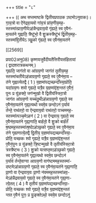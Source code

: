 +++
title = "८"

+++
(( अथ सप्तमाष्टके द्वितीयप्रपाठक ऽष्टमोऽनुवाकः)।  
गा॒य॒त्रो वा ऐ॑नेद्रवा॒यवो गा॑य॒त्रं प्रा॑य॒णीय॒मह॒-  
स्तस्मा॑त्प्राय॒णीयेऽह॑न्नैन्द्रवाय॒वो गृ॑ह्यते॒ स्व ए॒वैन॑-  
मा॒यत॑ने गृह्नाति॒ त्रैष्टु॑भो॒ वै शु॒क्रस्त्रैष्टु॑भं द्वि॒तीय॒मह॒-  
स्तस्मा॑द्दि॒तीयेऽ ञ्छु॒को गृ॑ह्यते॒ स्व एवैन॑मा॒यत॑ने

[[2569]]

प्रपा02अनु08) कृष्णयजुर्वेदीयतैत्तिरीयसंहितायां  
( द्वादशरात्रकथनम् )  
गृह्यति॒ जाग॑तो वा आ॑ग्रय॒णो जाग॑तं तृ॒तीय॒मह॒  
स्तस्मा॑चतीयेऽह॑न्नाग्रय॒णो गृह्यते॒ स्व ए॒वैन॑मा॒य –  
त॑ने गृह्नात्येतद्वै ( 1 ) य॒ज्ञमा॑पद्यच्छन्दाँ॑स्या॒प्रोति॒  
यदा॑ग्रय॒णः शवो गृह्यते॒ यत्रै॒व य॒ज्ञमा॑द्द॑श॒न्तत॑ ए॒वैनं॒  
पुनः प्र यु॑ङक्ते॒ जग॑न्मुखो वै द्वितीय॑स्त्रिरा॒त्रो  
जाग॑त आ॑ग्रय॒णो यच्च॑तु॒र्थेऽह॑न्नाग्रय॒णो गृह्यते॒ स्व  
ए॒वैन॑मा॒यत॑ने गृह्य॒त्यथो स्वमे॒व छन्दोऽन॑ प॒र्याव॑  
र्तन्ते॒ राथ॑तरो॒ वा ऐन्द्रवाय॒वो राथ॑तरो॒ पत्र्चममह॒-  
स्तस्मा॑त्पञ्च॒मेऽहन॑ ( 2 ) वा ऐन्द्रवाय॒ गृह्यते॒ स्व  
ए॒वैन॑मा॒यत॑ने गृह्य॒णाति॒ बार्हतो॒ वै शु॒क्रो बार्ह॑तँ  
ष॒ष्ठमह॒स्तस्मा॑त्ष॒ष्ठेऽह॑ञ्छ॒को गृह्यते॒ स्व ए॒वैन॑मा॒य  
त॑ने गृह्यणात्ये॒तद्वै द्वि॒तीय॒ य॒ज्ञमा॑पद्यच्छन्दाँ॑स्या॒-  
प्रोति॒ यच्छकः श्वो गृह्यते॒ यत्रै॒व य॒ज्ञमा॑द्द॑श॒न्तत॑  
ए॒वैनं॒पुनः प्र यु॑ङक्ते॒ त्रि॒ष्टन्मुखो वै तृतीय॑स्त्रिरा॒त्रो  
त्रस्त्रैष्टभः ( 3 ) शु॒क्रो यत्सप्त॒मऽह॑ञ्छ॒को गृह्यते॒  
स्व ए॒वैन॑मा॒यत॑ने गृह्य॒त्यथो स्वमे॒व छन्दोऽन॑  
प॒र्याव॑ र्तन्ते॒वाग्वा आग्रय॒णो वाग॑ष्टममह॒स्तस्मा॑-  
दष्टमेऽह॑न्नाग्रय॒णो गृह्यते॒ स्व ए॒वैन॑मा॒यत॑ने गृह्य॒णाति॒  
प्रा॒णो वा ऐन्द्रवाय॒वः प्रा॒णो न॑वममह॒स्तस्मा॑न्नव॒-  
मेऽह॑न्नैद्रवाय॒वो गृह्यते॒ स्व ए॒वैन॑मा॒यत॑ने गृह्य॒णा-  
त्ये॒तत् ( 4 ) वै तृतीय॑ य॒ज्ञमा॑पद्यच्छन्दाँ॑स्या॒-  
प्रोति॒ यच्छकः श्वो गृह्यते॒ यत्रै॒व य॒ज्ञमा॑द्द॑श॒न्तत॑  
न्तत ए॒वैनं पुनः॒ प्र यु॒ङ्क्तेऽथो॒ स्वमे॒व छन्दोऽनु॑